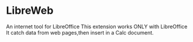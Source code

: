 # LibreWeb
An internet tool for LibreOffice
This extension works ONLY with LibreOffice
It catch data from web pages,then insert in a Calc document.
